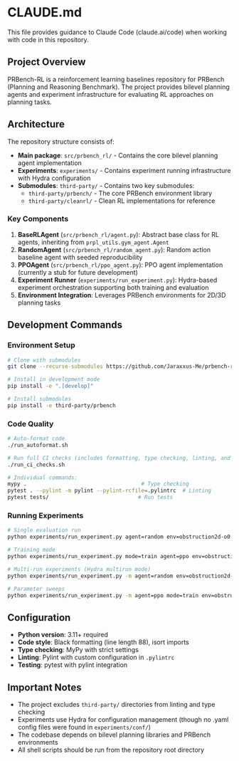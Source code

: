# CLAUDE.md

This file provides guidance to Claude Code (claude.ai/code) when working with code in this repository.

## Project Overview

PRBench-RL is a reinforcement learning baselines repository for PRBench (Planning and Reasoning Benchmark). The project provides bilevel planning agents and experiment infrastructure for evaluating RL approaches on planning tasks.

## Architecture

The repository structure consists of:

- **Main package**: `src/prbench_rl/` - Contains the core bilevel planning agent implementation
- **Experiments**: `experiments/` - Contains experiment running infrastructure with Hydra configuration
- **Submodules**: `third-party/` - Contains two key submodules:
  - `third-party/prbench/` - The core PRBench environment library
  - `third-party/cleanrl/` - Clean RL implementations for reference

### Key Components

1. **BaseRLAgent** (`src/prbench_rl/agent.py`): Abstract base class for RL agents, inheriting from `prpl_utils.gym_agent.Agent`
2. **RandomAgent** (`src/prbench_rl/random_agent.py`): Random action baseline agent with seeded reproducibility
3. **PPOAgent** (`src/prbench_rl/ppo_agent.py`): PPO agent implementation (currently a stub for future development)
4. **Experiment Runner** (`experiments/run_experiment.py`): Hydra-based experiment orchestration supporting both training and evaluation
5. **Environment Integration**: Leverages PRBench environments for 2D/3D planning tasks

## Development Commands

### Environment Setup
```bash
# Clone with submodules
git clone --recurse-submodules https://github.com/Jaraxxus-Me/prbench-rl.git

# Install in development mode
pip install -e ".[develop]"

# Install submodules
pip install -e third-party/prbench
```

### Code Quality
```bash
# Auto-format code
./run_autoformat.sh

# Run full CI checks (includes formatting, type checking, linting, and tests)
./run_ci_checks.sh

# Individual commands:
mypy .                                    # Type checking
pytest . --pylint -m pylint --pylint-rcfile=.pylintrc  # Linting
pytest tests/                            # Run tests
```

### Running Experiments
```bash
# Single evaluation run
python experiments/run_experiment.py agent=random env=obstruction2d-o0 seed=0

# Training mode
python experiments/run_experiment.py mode=train agent=ppo env=obstruction2d-o0 train_steps=10000

# Multi-run experiments (Hydra multirun mode)
python experiments/run_experiment.py -m agent=random env=obstruction2d-o0 seed='range(0,10)'

# Parameter sweeps
python experiments/run_experiment.py -m agent=ppo mode=train env=obstruction2d-o0 train_steps=1000,5000,10000
```

## Configuration

- **Python version**: 3.11+ required
- **Code style**: Black formatting (line length 88), isort imports
- **Type checking**: MyPy with strict settings
- **Linting**: Pylint with custom configuration in `.pylintrc`
- **Testing**: pytest with pylint integration

## Important Notes

- The project excludes `third-party/` directories from linting and type checking
- Experiments use Hydra for configuration management (though no .yaml config files were found in `experiments/conf/`)
- The codebase depends on bilevel planning libraries and PRBench environments
- All shell scripts should be run from the repository root directory
